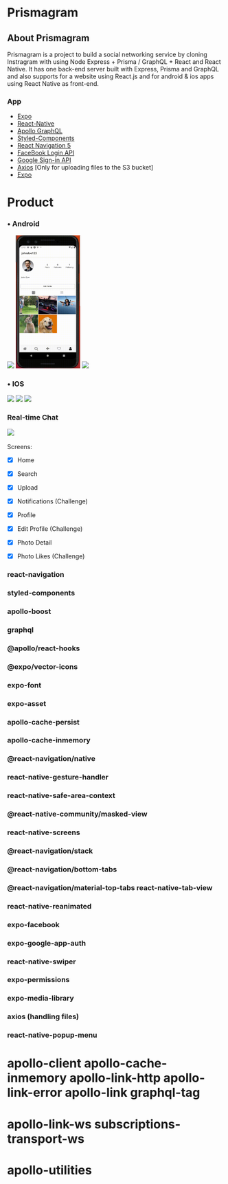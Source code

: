 # Prismagram


## About Prismagram
<string>Prismagram</string> is a project to build a social networking service by cloning Instragram with using Node Express + Prisma / GraphQL + React and React Native. It has one back-end server built with Express, Prisma and GraphQL and also supports for a website using React.js and for android & ios apps using React Native as front-end. 


### App
- [Expo](https://expo.io/)
- [React-Native](https://reactnative.dev/)
- [Apollo GraphQL](https://www.apollographql.com/)
- [Styled-Components](https://styled-components.com/)
- [React Navigation 5](https://reactnavigation.org/)
- [FaceBook Login API](https://developers.facebook.com/docs/facebook-login/)
- [Google Sign-in API](https://developers.google.com/identity/sign-in/web/sign-in)
- [Axios](https://www.axios.com/) [Only for uploading files to the S3 bucket]
- [Expo](https://expo.io/)


# Product
### • Android
<p float="middle">
    <img src="readme/login_profile_android.gif" width="150"/>
    <img src="readme/follow_like_android.gif" width="150"/>
    <img src="readme/upload_notification_android.gif" width="150"/>
</p>

### • IOS
<p float="middle">
    <img src="readme/login_ios.gif" width="150"/>
    <img src="readme/search_profile_ios.gif" width="150"/>
    <img src="readme/photo_ios.gif" width="150"/>
</p>

### Real-time Chat
<img src="readme/chat_android_ios.gif" width="450"/>



Screens:

- [x] Home
- [x] Search
- [x] Upload
- [x] Notifications (Challenge)
- [x] Profile
- [x] Edit Profile (Challenge)
- [x] Photo Detail
- [x] Photo Likes (Challenge)


### react-navigation
### styled-components
### apollo-boost
### graphql
### @apollo/react-hooks
### @expo/vector-icons
### expo-font
### expo-asset
### apollo-cache-persist
### apollo-cache-inmemory

### @react-navigation/native
### react-native-gesture-handler
### react-native-safe-area-context
### @react-native-community/masked-view
### react-native-screens

### @react-navigation/stack
### @react-navigation/bottom-tabs

### @react-navigation/material-top-tabs react-native-tab-view
### react-native-reanimated

### expo-facebook
### expo-google-app-auth

### react-native-swiper

### expo-permissions
### expo-media-library

### axios (handling files)

### react-native-popup-menu

# apollo-client apollo-cache-inmemory apollo-link-http apollo-link-error apollo-link graphql-tag

# apollo-link-ws subscriptions-transport-ws

# apollo-utilities
